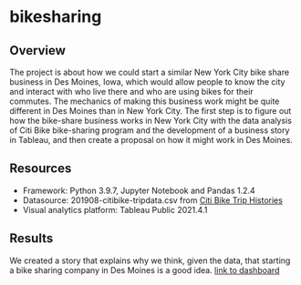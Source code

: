 # bikesharing

## Overview
The project is about how we could start a similar New York City bike share business in Des Moines, Iowa, which would allow people to know the city and interact with who live there and who are using bikes for their commutes. The mechanics of making this business work might be quite different in Des Moines than in New York City. The first step is to figure out how the bike-share business works in New York City with the data analysis of Citi Bike bike-sharing program and the development of a business story in Tableau, and then create a proposal on how it might work in Des Moines.

## Resources
  - Framework: Python 3.9.7, Jupyter Notebook and Pandas 1.2.4
  - Datasource: 201908-citibike-tripdata.csv from <a href="https://ride.citibikenyc.com/system-data">Citi Bike Trip Histories</a>
  - Visual analytics platform: Tableau Public 2021.4.1

## Results
We created a story that explains why we think, given the data, that starting a bike sharing company in Des Moines is a good idea. [link to dashboard](https://public.tableau.com/app/profile/david.ortega.segura/viz/citibike_16401910386320/Citibike)
